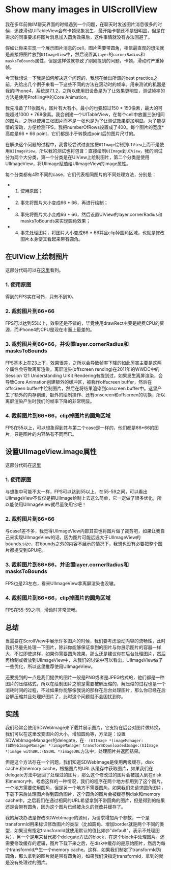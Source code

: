 # Show many images in UIScrollView

我在多年前做IM聊天界面的时候遇到一个问题，在聊天时发送图片消息很多的时候，迅速滑动UITableView会有卡顿现象发生，最开始卡顿还不是很明显，但是在需求的同事要求将图片消息加入圆角效果后，这件事情就没有办法回避了。

假如让你来实现一个展示图片消息的cell，图片需要带圆角，相信最直观的想法就是直接将图片放到`UIImageView`中，然后设置其`layer`的`cornerRadius`和`masksToBounds`属性，但是这样做就导致了刚刚提到的问题，卡顿，滑动时严重掉帧。

今天我想说一下我是如何解决这个问题的，我想在给出所谓的best practice之前，先给出几个例子来看一下这些不同的方法在滚动时的帧率。用来测试的机器是我的iPhone4，系统是7.1.2，之所以使用旧设备是为了让效果更明显，测试帧率的方法是使用Profiling中的Core Animation。 

我先准备了11张图片，图片有大有小，最小的也要超过150 * 150像素，最大的可能超过1000 * 768像素。我会创建一个UITableView，在每个cell中放置三张相同的图片，之所以使用三张图片而不是一张也是为了让测试效果更加明显。为了能尽情的滚动，方便检测FPS，我把numberOfRows设置成了400。每个图片的宽度*高度是66 * 66 point，它们都是小于转换成point后的图片尺寸的。

在解决这个问题的过程中，我曾经尝试过直接把`UIImage`绘制到`UIView`上而不是使用`UIImageView`，所以我的测试也将包含：直接绘制`UIImage`到`UIView`，我的测试分为两个大分类，第一个分类是在UIView上绘制图片，第二个分类是使用UIImageView，将UIImage赋值给UIImageView的image属性。

每个分类都有4种不同的case，它们代表相同图片的不同处理方法，分别是：
- 1. 使用原图；
- 2. 事先将图片大小变成66 * 66，再进行绘制；
- 3. 事先将图片大小变成66 * 66，然后设置UIView的layer.cornerRadius和masksToBounds来实现圆角效果；
- 4. 事先处理图片，将图片大小变成66 * 66并且clip掉圆角区域，也就是修改图片本身使其看起来带有圆角。

## 在UIView上绘制图片

这部分代码可以在[这里](https://github.com/kudocc/DemoKit/blob/master/demo/performance/DrawViewContainer.m)看到。

### 1. 使用原图

得到的FPS实在可怜，只有不到10。

### 2. 裁剪图片到66*66

FPS可以达到55以上，效果还是不错的，毕竟使用drawRect主要是耗费CPU的资源，而iPhone4的CPU是现在市面上最差的。

### 3. 裁剪图片到66*66，并设置layer.cornerRadius和masksToBounds

FPS基本上在23上下，效果很差，之所以会导致帧率下降的如此厉害主要是这两个属性会导致离屏渲染。离屏渲染(offscreen rending)在2011年的WWDC中的Session 121 Understanding UIKit Rendering有提到过，如果发生离屏渲染，会导致Core Animation创建额外的缓冲区，被称作offscreen buffer，然后在offscreen buffer中绘制图片，然后在将结果渲染到onscreen buffer中。这里产生了额外的内存创建、额外的绘制操作、还有onscreen和offscreen的切换，所以离屏渲染产生时我们的帧率下降的非常明显。

### 4. 裁剪图片到66*66，clip掉图片的圆角区域

FPS在55以上，可以想象得到其与第二个case是一样的，他们都是66*66的图片，只是图片的内容略有不同而已。

## 设置UIImageView.image属性

这部分代码在[这里](https://github.com/kudocc/DemoKit/blob/master/demo/performance/ImageViewContainer.m)

### 1. 使用原图

与想象中可能不太一样，FPS可以达到55以上，在55-59之间，可以看出UIImageView不仅仅是把UIImage绘制上去这么简单，它一定做了很多优化，所以能使用UIImageView就尽量使用它吧！

### 2. 裁剪图片到66*66

与case1差不多，我觉得UIImageView内部其实也将图片做了裁剪吧，如果让我自己来实现UIImageView的话，因为图片可能远远大于UIImageView的bounds.size，在bounds之外的内容不展示的情况下，我想也没有必要把整个图片都提交到GPU吧。

### 3. 裁剪图片到66*66，并设置layer.cornerRadius和masksToBounds

FPS也是23左右，看来UIImageView拿离屏渲染也没辙。

### 4. 裁剪图片到66*66，clip掉图片的圆角区域

FPS在55-59之间，滑动时非常流畅。

## 总结

当需要在ScrollView中展示许多图片的时候，我们要考虑滚动内容的流畅性，此时我们尽量先处理一下图片，除非你能够保证拿到的图片与你展示图片的容器一样大，不过即使这样，如果你需要圆角效果，那么还是建议你在后台处理图片，然后再绘制或者放到UIImageView中，从我们的讨论中可以看出，UIImageView做了一些优化，所以这里推荐使用UIImageView。

还要提到的一点是我们提供的图片一般是PNG或者是JPEG格式的，他们都是一种图片的压缩格式，所以在绘制图片之前是需要被解压缩的，解压缩的过程也是一个消耗时间的过程，不过如果你能够像我说的那样在后台处理图片，那么你已经在后台解压缩并且处理好图片了，此时这个问题就不会困扰到你。

## 实践

我们经常会使用SDWebImage来下载并展示图片，它支持在后台对图片做转换，我们可以在这里改变图片的大小，增加圆角等，方法是：设置SDWebImageManager的delegate，在`- (UIImage *)imageManager:(SDWebImageManager *)imageManager transformDownloadedImage:(UIImage *)image withURL:(NSURL *)imageURL`方法中，处理图片并返回结果。

但是这个方法存在一个问题，我们知道SDWebImage是使用两级缓存，disk cache 和memory cache，根据图片的URL从缓存中获取图片，如果我们在delegate方法中返回了处理过的图片，那么这个修改过的图片会被加入到在disk和memory中。考虑这样的一种情况，我们的程序在两个地方都用到了这个图片，一个地方需要使用圆角，但是另一个地方不需要圆角，如果我们先请求圆角图片，下载下来后处理图片得到圆角图片，这个圆角的图片会被缓存到disk和memory cache中，之后我们在通过相同的URL希望拿到不带圆角的图片，但是得到的结果还是会带有圆角，因为这个图片已经被永久的修改并缓存了。

我的解决办法是修改SDWebImage的源码，为请求增加两个参数，一个是transformId用来标识修改图片的类型（比如圆角、增加border就是两个不同的类型，如果没有指定transformId就使用默认的值比如@"default"，表示不处理图片），另一个是用来替代那个delegate方法的block，在这个block中处理图片。还需要修改缓存的逻辑，图片下载下来之后，在disk中缓存的是原始图片，然后为每个transformId产生一个memory cache。这样，如果我们制定了transformId为圆角，那么拿到的图片就是带有圆角的，如果我们没指定transformId，拿到的就是没有处理过的图片。
